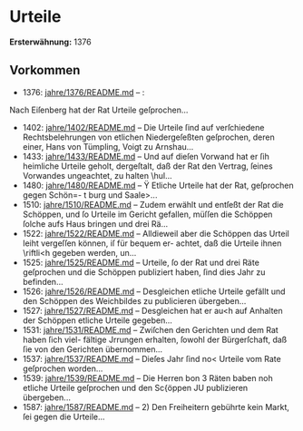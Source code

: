 # Urteile

**Ersterwähnung:** 1376

## Vorkommen
- 1376: [jahre/1376/README.md](../jahre/1376/README.md) – :

Nach Eiſenberg hat der Rat Urteile geſprochen...
- 1402: [jahre/1402/README.md](../jahre/1402/README.md) – Die
Urteile ſind auf verſchiedene Rechtsbelehrungen von
etlichen Niedergeſeßten geſprochen, deren einer, Hans von
Tümpling, Voigt zu Arnshau...
- 1433: [jahre/1433/README.md](../jahre/1433/README.md) – Und auf dieſen
Vorwand hat er ſih heimliche Urteile geholt, dergeſtalt,
daß der Rat den Vertrag, ſeines Vorwandes ungeachtet,
zu halten \hul...
- 1480: [jahre/1480/README.md](../jahre/1480/README.md) – Ÿ Etliche Urteile hat der Rat, geſprochen gegen Schön=-
t burg und Saale>...
- 1510: [jahre/1510/README.md](../jahre/1510/README.md) – Zudem erwählt und entſeßt der Rat die
Schöppen, und ſo Urteile im Gericht gefallen, müſſen die
Schöppen ſolche aufs Haus bringen und drei Rä...
- 1522: [jahre/1522/README.md](../jahre/1522/README.md) – Alldieweil aber die Schöppen
das Urteil leiht vergeſſen können, iſ für bequem er-
achtet, daß die Urteile ihnen \riftli<h gegeben werden,
un...
- 1525: [jahre/1525/README.md](../jahre/1525/README.md) – Urteile, ſo der Rat und drei Räte geſprochen und
die Schöppen publiziert haben, ſind dies Jahr zu befinden...
- 1526: [jahre/1526/README.md](../jahre/1526/README.md) – Desgleichen etliche Urteile gefällt und den
Schöppen des Weichbildes zu publicieren übergeben...
- 1527: [jahre/1527/README.md](../jahre/1527/README.md) – Desgleichen hat er au<h auf Anhalten der
Schöppen etliche Urteile gegeben...
- 1531: [jahre/1531/README.md](../jahre/1531/README.md) – Zwiſchen den Gerichten und dem Rat haben ſich viel-
fältige Jrrungen erhalten, ſowohl der Bürgerſchaft, daß
ſie von den Gerichten übernommen...
- 1537: [jahre/1537/README.md](../jahre/1537/README.md) – Dieſes Jahr ſind no< Urteile vom Rate geſprochen
worden...
- 1539: [jahre/1539/README.md](../jahre/1539/README.md) – Die Herren bon 3 Räten baben noh etliche Urteile
geſprochen und den Sc{öppen JU publizieren übergeben...
- 1587: [jahre/1587/README.md](../jahre/1587/README.md) – 2) Den Freiheitern gebührte kein Markt, ſei gegen die
Urteile...

